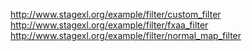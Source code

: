 <http://www.stagexl.org/example/filter/custom_filter>  
<http://www.stagexl.org/example/filter/fxaa_filter>  
<http://www.stagexl.org/example/filter/normal_map_filter>  
